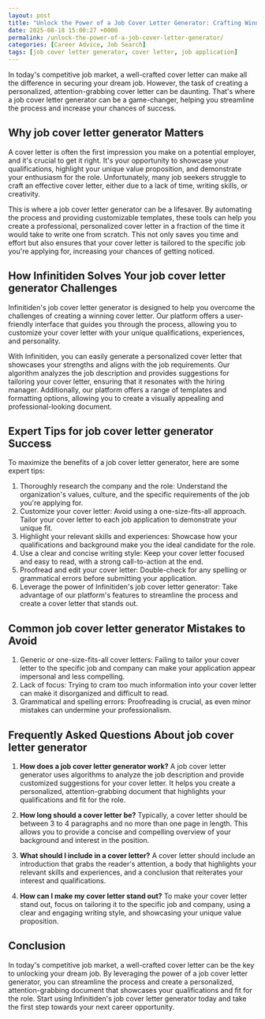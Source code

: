 ```yaml
---
layout: post
title: "Unlock the Power of a Job Cover Letter Generator: Crafting Winning Applications"
date: 2025-08-18 15:00:27 +0000
permalink: /unlock-the-power-of-a-job-cover-letter-generator/
categories: [Career Advice, Job Search]
tags: [job cover letter generator, cover letter, job application]
---
```


In today's competitive job market, a well-crafted cover letter can make all the difference in securing your dream job. However, the task of creating a personalized, attention-grabbing cover letter can be daunting. That's where a job cover letter generator can be a game-changer, helping you streamline the process and increase your chances of success.

## Why job cover letter generator Matters

A cover letter is often the first impression you make on a potential employer, and it's crucial to get it right. It's your opportunity to showcase your qualifications, highlight your unique value proposition, and demonstrate your enthusiasm for the role. Unfortunately, many job seekers struggle to craft an effective cover letter, either due to a lack of time, writing skills, or creativity.

This is where a job cover letter generator can be a lifesaver. By automating the process and providing customizable templates, these tools can help you create a professional, personalized cover letter in a fraction of the time it would take to write one from scratch. This not only saves you time and effort but also ensures that your cover letter is tailored to the specific job you're applying for, increasing your chances of getting noticed.

## How Infinitiden Solves Your job cover letter generator Challenges

Infinitiden's job cover letter generator is designed to help you overcome the challenges of creating a winning cover letter. Our platform offers a user-friendly interface that guides you through the process, allowing you to customize your cover letter with your unique qualifications, experiences, and personality.

With Infinitiden, you can easily generate a personalized cover letter that showcases your strengths and aligns with the job requirements. Our algorithm analyzes the job description and provides suggestions for tailoring your cover letter, ensuring that it resonates with the hiring manager. Additionally, our platform offers a range of templates and formatting options, allowing you to create a visually appealing and professional-looking document.

## Expert Tips for job cover letter generator Success

To maximize the benefits of a job cover letter generator, here are some expert tips:

1. Thoroughly research the company and the role: Understand the organization's values, culture, and the specific requirements of the job you're applying for.
2. Customize your cover letter: Avoid using a one-size-fits-all approach. Tailor your cover letter to each job application to demonstrate your unique fit.
3. Highlight your relevant skills and experiences: Showcase how your qualifications and background make you the ideal candidate for the role.
4. Use a clear and concise writing style: Keep your cover letter focused and easy to read, with a strong call-to-action at the end.
5. Proofread and edit your cover letter: Double-check for any spelling or grammatical errors before submitting your application.
6. Leverage the power of Infinitiden's job cover letter generator: Take advantage of our platform's features to streamline the process and create a cover letter that stands out.

## Common job cover letter generator Mistakes to Avoid

1. Generic or one-size-fits-all cover letters: Failing to tailor your cover letter to the specific job and company can make your application appear impersonal and less compelling.
2. Lack of focus: Trying to cram too much information into your cover letter can make it disorganized and difficult to read.
3. Grammatical and spelling errors: Proofreading is crucial, as even minor mistakes can undermine your professionalism.

## Frequently Asked Questions About job cover letter generator

1. **How does a job cover letter generator work?**
   A job cover letter generator uses algorithms to analyze the job description and provide customized suggestions for your cover letter. It helps you create a personalized, attention-grabbing document that highlights your qualifications and fit for the role.

2. **How long should a cover letter be?**
   Typically, a cover letter should be between 3 to 4 paragraphs and no more than one page in length. This allows you to provide a concise and compelling overview of your background and interest in the position.

3. **What should I include in a cover letter?**
   A cover letter should include an introduction that grabs the reader's attention, a body that highlights your relevant skills and experiences, and a conclusion that reiterates your interest and qualifications.

4. **How can I make my cover letter stand out?**
   To make your cover letter stand out, focus on tailoring it to the specific job and company, using a clear and engaging writing style, and showcasing your unique value proposition.

## Conclusion

In today's competitive job market, a well-crafted cover letter can be the key to unlocking your dream job. By leveraging the power of a job cover letter generator, you can streamline the process and create a personalized, attention-grabbing document that showcases your qualifications and fit for the role. Start using Infinitiden's job cover letter generator today and take the first step towards your next career opportunity.